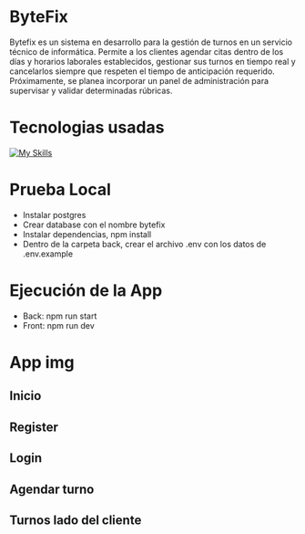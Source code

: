 # ByteFix

Bytefix es un sistema en desarrollo para la gestión de turnos en un servicio técnico de informática. Permite a los clientes agendar citas dentro de los días y horarios laborales establecidos, gestionar sus turnos en tiempo real y cancelarlos siempre que respeten el tiempo de anticipación requerido. Próximamente, se planea incorporar un panel de administración para supervisar y validar determinadas rúbricas.

# Tecnologias usadas
[![My Skills](https://skillicons.dev/icons?i=html,css,js,react,nodejs,express,postgres,npm,&theme=dark)](https://skillicons.dev)

# Prueba Local
- Instalar postgres
- Crear database con el nombre bytefix
- Instalar dependencias, npm install
- Dentro de la carpeta back, crear el archivo .env con los datos de .env.example

# Ejecución de la App
- Back: npm run start
- Front: npm run dev

# App img

## Inicio
## Register
## Login
## Agendar turno
## Turnos lado del cliente